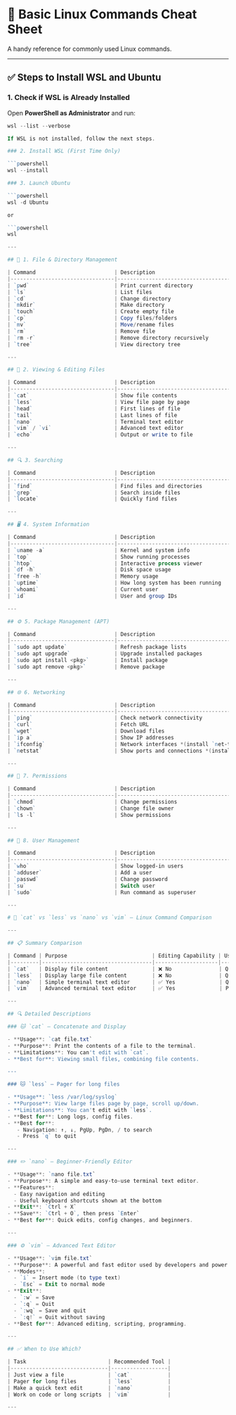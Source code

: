 # 🐧 Basic Linux Commands Cheat Sheet

A handy reference for commonly used Linux commands.

---

## ✅ Steps to Install WSL and Ubuntu

### 1. Check if WSL is Already Installed

Open **PowerShell as Administrator** and run:

```powershell
wsl --list --verbose

If WSL is not installed, follow the next steps.

### 2. Install WSL (First Time Only)

```powershell
wsl --install

### 3. Launch Ubuntu

```powershell
wsl -d Ubuntu

or

```powershell
wsl

---

## 📁 1. File & Directory Management

| Command                         | Description                         | Example                               |
|---------------------------------|-------------------------------------|---------------------------------------|
| `pwd`                           | Print current directory            | `pwd`                                 |
| `ls`                            | List files                         | `ls -l`                               |
| `cd`                            | Change directory                   | `cd ~/Downloads`                      |
| `mkdir`                         | Make directory                     | `mkdir projects`                      |
| `touch`                         | Create empty file                  | `touch notes.txt`                     |
| `cp`                            | Copy files/folders                 | `cp file.txt backup.txt`              |
| `mv`                            | Move/rename files                  | `mv file.txt newname.txt`             |
| `rm`                            | Remove file                        | `rm file.txt`                         |
| `rm -r`                         | Remove directory recursively       | `rm -r folder`                        |
| `tree`                          | View directory tree                | `tree` *(install with `sudo apt install tree`)* |

---

## 📄 2. Viewing & Editing Files

| Command                         | Description                         | Example                               |
|---------------------------------|-------------------------------------|---------------------------------------|
| `cat`                           | Show file contents                 | `cat readme.md`                       |
| `less`                          | View file page by page             | `less bigfile.log`                    |
| `head`                          | First lines of file                | `head -n 5 file.txt`                  |
| `tail`                          | Last lines of file                 | `tail -n 10 file.txt`                 |
| `nano`                          | Terminal text editor               | `nano notes.txt`                      |
| `vim` / `vi`                    | Advanced text editor               | `vim script.sh`                       |
| `echo`                          | Output or write to file            | `echo "Hello" > greet.txt`            |

---

## 🔍 3. Searching

| Command                         | Description                         | Example                               |
|---------------------------------|-------------------------------------|---------------------------------------|
| `find`                          | Find files and directories         | `find . -name "*.js"`                 |
| `grep`                          | Search inside files                | `grep "main" *.py`                    |
| `locate`                        | Quickly find files                 | `locate nginx.conf`                   |

---

## 🖥️ 4. System Information

| Command                         | Description                         | Example                               |
|---------------------------------|-------------------------------------|---------------------------------------|
| `uname -a`                      | Kernel and system info             | `uname -a`                            |
| `top`                           | Show running processes             | `top`                                 |
| `htop`                          | Interactive process viewer         | `htop` *(install with `sudo apt install htop`)* |
| `df -h`                         | Disk space usage                   | `df -h`                               |
| `free -h`                       | Memory usage                       | `free -h`                             |
| `uptime`                        | How long system has been running   | `uptime`                              |
| `whoami`                        | Current user                       | `whoami`                              |
| `id`                            | User and group IDs                 | `id`                                  |

---

## ⚙️ 5. Package Management (APT)

| Command                         | Description                         | Example                               |
|---------------------------------|-------------------------------------|---------------------------------------|
| `sudo apt update`               | Refresh package lists              | `sudo apt update`                     |
| `sudo apt upgrade`              | Upgrade installed packages         | `sudo apt upgrade`                    |
| `sudo apt install <pkg>`        | Install package                    | `sudo apt install git`                |
| `sudo apt remove <pkg>`         | Remove package                     | `sudo apt remove nodejs`              |

---

## 🌐 6. Networking

| Command                         | Description                         | Example                               |
|---------------------------------|-------------------------------------|---------------------------------------|
| `ping`                          | Check network connectivity         | `ping google.com`                     |
| `curl`                          | Fetch URL                          | `curl https://api.github.com`         |
| `wget`                          | Download files                     | `wget https://example.com/file.zip`   |
| `ip a`                          | Show IP addresses                  | `ip a`                                |
| `ifconfig`                      | Network interfaces *(install `net-tools`)* | `ifconfig`                    |
| `netstat`                       | Show ports and connections *(install `net-tools`)* | `netstat -tulnp`            |

---

## 🔐 7. Permissions

| Command                         | Description                         | Example                               |
|---------------------------------|-------------------------------------|---------------------------------------|
| `chmod`                         | Change permissions                 | `chmod +x script.sh`                  |
| `chown`                         | Change file owner                  | `sudo chown $USER file.txt`           |
| `ls -l`                         | Show permissions                   | `ls -l`                               |

---

## 👥 8. User Management

| Command                         | Description                         | Example                               |
|---------------------------------|-------------------------------------|---------------------------------------|
| `who`                           | Show logged-in users               | `who`                                 |
| `adduser`                       | Add a user                         | `sudo adduser john`                   |
| `passwd`                        | Change password                    | `passwd`                              |
| `su`                            | Switch user                        | `su - root`                           |
| `sudo`                          | Run command as superuser           | `sudo apt update`                     |

---

# 📄 `cat` vs `less` vs `nano` vs `vim` – Linux Command Comparison

---

## 📋 Summary Comparison

| Command | Purpose                           | Editing Capability | Use Case                       | Difficulty | Exit Shortcut             |
|---------|-----------------------------------|--------------------|-------------------------------|------------|---------------------------|
| `cat`   | Display file content              | ❌ No               | Quickly view file content     | ⭐ Very Easy  | `Ctrl+C` or close terminal |
| `less`  | Display large file content        | ❌ No               | Quickly view large file       | ⭐⭐ Very Easy | `q` or close terminal |
| `nano`  | Simple terminal text editor       | ✅ Yes              | Quick file edits              | ⭐⭐⭐ Easy     | `Ctrl+X`, then `Y` to save |
| `vim`   | Advanced terminal text editor     | ✅ Yes              | Power editing, scripting      | ⭐⭐⭐⭐ Hard   | `Esc` → `:q!` or `:wq`     |

---

## 🔍 Detailed Descriptions

### 🐱 `cat` – Concatenate and Display

- **Usage**: `cat file.txt`
- **Purpose**: Print the contents of a file to the terminal.
- **Limitations**: You can't edit with `cat`.
- **Best for**: Viewing small files, combining file contents.

---

### 🐱 `less` – Pager for long files

- **Usage**: `less /var/log/syslog`
- **Purpose**: View large files page by page, scroll up/down.
- **Limitations**: You can't edit with `less`.
- **Best for**: Long logs, config files.
- **Best for**:
   - Navigation: ↑, ↓, PgUp, PgDn, / to search
   - Press `q` to quit

---

### ✏️ `nano` – Beginner-Friendly Editor

- **Usage**: `nano file.txt`
- **Purpose**: A simple and easy-to-use terminal text editor.
- **Features**:
  - Easy navigation and editing
  - Useful keyboard shortcuts shown at the bottom
- **Exit**: `Ctrl + X`
- **Save**: `Ctrl + O`, then press `Enter`
- **Best for**: Quick edits, config changes, and beginners.

---

### ⚙️ `vim` – Advanced Text Editor

- **Usage**: `vim file.txt`
- **Purpose**: A powerful and fast editor used by developers and power users.
- **Modes**:
  - `i` = Insert mode (to type text)
  - `Esc` = Exit to normal mode
- **Exit**:
  - `:w` = Save
  - `:q` = Quit
  - `:wq` = Save and quit
  - `:q!` = Quit without saving
- **Best for**: Advanced editing, scripting, programming.

---

## ✅ When to Use Which?

| Task                          | Recommended Tool |
|-------------------------------|------------------|
| Just view a file              | `cat`            |
| Pager for long files          | `less`           |
| Make a quick text edit        | `nano`           |
| Work on code or long scripts  | `vim`            |

---
